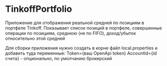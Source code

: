 # TinkoffPortfolio
Приложение для отображения реальной средней по позициям в портфеле Tinkoff. Показывает список позиций в портфеле, совершенные операции по позициям, среднюю (не по FIFO), доход/убыток относительно этой средней

Для сборки приложения нужно создать в корне файл local.properties и добавить туда переменные:
Token={ваш OpenApi token}
AccountId={id cчета} - опционально, по умолчанию брокерский
